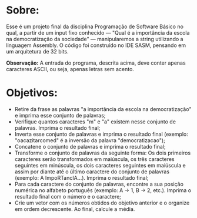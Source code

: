 # Sobre:
Esse é um projeto final da disciplina Programação de Software Básico no qual, a partir de um input fixo conhecido — "Qual é a importância da escola na democratização da
sociedade" — manipularemos a string utilizando a linguagem Assembly. O código foi construído no IDE SASM, pensando em um arquitetura de 32 bits.

**Observação:** A entrada do programa, descrita acima, deve conter apenas caracteres ASCII, ou seja, apenas letras sem acento.

# Objetivos:
- Retire da frase as palavras "a importância da escola na democratização" e imprima esse conjunto de palavras;
- Verifique quantos caracteres "m" e "a" existem nesse conjunto de palavras. Imprima o resultado final;
- Inverta esse conjunto de palavras e imprima o resultado final (exemplo: "oacazitarcomed" é a inversão da palavra "democratizacao");
- Concatene o conjunto de palavras e imprima o resultado final;
- Transforme o conjunto de palavras da seguinte forma: Os dois primeiros caracteres serão transformados em maiúscula, os três caracteres seguintes
em minúscula, os dois caracteres seguintes em maiúscula e assim por diante até o último caractere do conjunto de palavras (exemplo: A ImpoRTancIA...). 
Imprima o resultado final;
- Para cada caractere do conjunto de palavras, encontre a sua posição numérica no alfabeto português (exemplo: A -> 1, B -> 2, etc.). Imprima o resultado
final com o número e o caractere;
- Crie um vetor com os números obtidos do objetivo anterior e o organize em ordem decrescente. Ao final, calcule a média.



